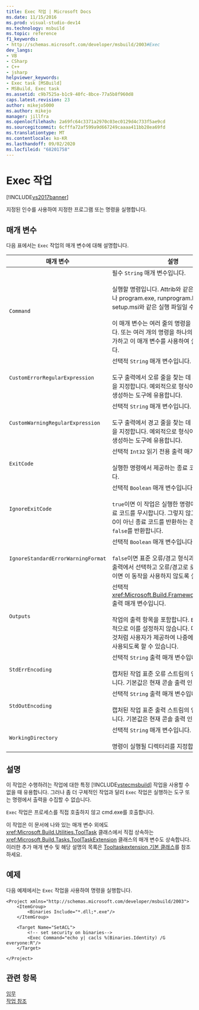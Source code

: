 ```yaml
---
title: Exec 작업 | Microsoft Docs
ms.date: 11/15/2016
ms.prod: visual-studio-dev14
ms.technology: msbuild
ms.topic: reference
f1_keywords:
- http://schemas.microsoft.com/developer/msbuild/2003#Exec
dev_langs:
- VB
- CSharp
- C++
- jsharp
helpviewer_keywords:
- Exec task [MSBuild]
- MSBuild, Exec task
ms.assetid: c9b7525a-b1c9-40fc-8bce-77a5b8f960d8
caps.latest.revision: 23
author: mikejo5000
ms.author: mikejo
manager: jillfra
ms.openlocfilehash: 2a69fc64c3371a2970c03ec0129d4c733f5ae9cd
ms.sourcegitcommit: 6cfffa72af599a9d667249caaaa411bb28ea69fd
ms.translationtype: MT
ms.contentlocale: ko-KR
ms.lasthandoff: 09/02/2020
ms.locfileid: "68201758"
---
```

# <a name="exec-task"></a>Exec 작업
[!INCLUDE[vs2017banner](../includes/vs2017banner.md)]

지정된 인수를 사용하여 지정한 프로그램 또는 명령을 실행합니다.  
  
## <a name="parameters"></a>매개 변수  
 다음 표에서는 `Exec` 작업의 매개 변수에 대해 설명합니다.  
  
|매개 변수|설명|  
|---------------|-----------------|  
|`Command`|필수 `String` 매개 변수입니다.<br /><br /> 실행할 명령입니다. Attrib와 같은 시스템 명령이나 program.exe, runprogram.bat 또는 setup.msi와 같은 실행 파일일 수 있습니다.<br /><br /> 이 매개 변수는 여러 줄의 명령을 포함할 수 있습니다. 또는 여러 개의 명령을 하나의 배치 파일에 추가하고 이 매개 변수를 사용하여 실행할 수 있습니다.|  
|`CustomErrorRegularExpression`|선택적 `String` 매개 변수입니다.<br /><br /> 도구 출력에서 오류 줄을 찾는 데 사용되는 정규식을 지정합니다. 예외적으로 형식이 지정된 출력을 생성하는 도구에 유용합니다.|  
|`CustomWarningRegularExpression`|선택적 `String` 매개 변수입니다.<br /><br /> 도구 출력에서 경고 줄을 찾는 데 사용되는 정규식을 지정합니다. 예외적으로 형식이 지정된 출력을 생성하는 도구에 유용합니다.|  
|`ExitCode`|선택적 `Int32` 읽기 전용 출력 매개 변수입니다.<br /><br /> 실행한 명령에서 제공하는 종료 코드를 지정합니다.|  
|`IgnoreExitCode`|선택적 `Boolean` 매개 변수입니다.<br /><br /> `true`이면 이 작업은 실행한 명령에서 제공하는 종료 코드를 무시합니다. 그렇지 않고 실행된 명령이 0이 아닌 종료 코드를 반환하는 경우 이 작업은 `false`를 반환합니다.|  
|`IgnoreStandardErrorWarningFormat`|선택적 `Boolean` 매개 변수입니다.<br /><br /> `false`이면 표준 오류/경고 형식과 일치하는 줄을 출력에서 선택하고 오류/경고로 로깅합니다. `true`이면 이 동작을 사용하지 않도록 설정하세요.|  
|`Outputs`|선택적 <xref:Microsoft.Build.Framework.ITaskItem>`[]` 출력 매개 변수입니다.<br /><br /> 작업의 출력 항목을 포함합니다. `Exec` 작업은 자체적으로 이를 설정하지 않습니다. 대신 마치 설정된 것처럼 사용자가 제공하여 나중에 프로젝트에서 사용되도록 할 수 있습니다.|  
|`StdErrEncoding`|선택적 `String` 출력 매개 변수입니다.<br /><br /> 캡처된 작업 표준 오류 스트림의 인코딩을 지정합니다. 기본값은 현재 콘솔 출력 인코딩입니다.|  
|`StdOutEncoding`|선택적 `String` 출력 매개 변수입니다.<br /><br /> 캡처된 작업 표준 출력 스트림의 인코딩을 지정합니다. 기본값은 현재 콘솔 출력 인코딩입니다.|  
|`WorkingDirectory`|선택적 `String` 매개 변수입니다.<br /><br /> 명령이 실행될 디렉터리를 지정합니다.|  
  
## <a name="remarks"></a>설명  
 이 작업은 수행하려는 작업에 대한 특정 [!INCLUDE[vstecmsbuild](../includes/vstecmsbuild-md.md)] 작업을 사용할 수 없을 때 유용합니다. 그러나 좀 더 구체적인 작업과 달리 `Exec` 작업은 실행하는 도구 또는 명령에서 출력을 수집할 수 없습니다.  
  
 `Exec` 작업은 프로세스를 직접 호출하지 않고 cmd.exe를 호출합니다.  
  
 이 작업은 이 문서에 나와 있는 매개 변수 외에도 <xref:Microsoft.Build.Utilities.ToolTask> 클래스에서 직접 상속하는 <xref:Microsoft.Build.Tasks.ToolTaskExtension> 클래스의 매개 변수도 상속합니다. 이러한 추가 매개 변수 및 해당 설명의 목록은 [Tooltaskextension 기본 클래스](../msbuild/tooltaskextension-base-class.md)를 참조 하세요.  
  
## <a name="example"></a>예제  
 다음 예제에서는 `Exec` 작업을 사용하여 명령을 실행합니다.  
  
```  
<Project xmlns="http://schemas.microsoft.com/developer/msbuild/2003">  
    <ItemGroup>  
        <Binaries Include="*.dll;*.exe"/>  
    </ItemGroup>  
  
    <Target Name="SetACL">  
        <!-- set security on binaries-->  
        <Exec Command="echo y| cacls %(Binaries.Identity) /G everyone:R"/>  
    </Target>  
  
</Project>  
```  
  
## <a name="see-also"></a>관련 항목  
 [임무](../msbuild/msbuild-tasks.md)   
 [작업 참조](../msbuild/msbuild-task-reference.md)
